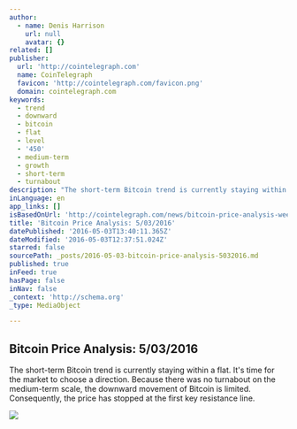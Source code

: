 ```yaml
---
author:
  - name: Denis Harrison
    url: null
    avatar: {}
related: []
publisher:
  url: 'http://cointelegraph.com'
  name: CoinTelegraph
  favicon: 'http://cointelegraph.com/favicon.png'
  domain: cointelegraph.com
keywords:
  - trend
  - downward
  - bitcoin
  - flat
  - level
  - '450'
  - medium-term
  - growth
  - short-term
  - turnabout
description: "The short-term Bitcoin trend is currently staying within a flat. It's time for the market to choose a direction. Because there was no turnabout on the medium-term scale, the downward movement of Bitcoin is limited. Consequently, the price has stopped at the first key resistance line."
inLanguage: en
app_links: []
isBasedOnUrl: 'http://cointelegraph.com/news/bitcoin-price-analysis-week-of-may-3rd'
title: 'Bitcoin Price Analysis: 5/03/2016'
datePublished: '2016-05-03T13:40:11.365Z'
dateModified: '2016-05-03T12:37:51.024Z'
starred: false
sourcePath: _posts/2016-05-03-bitcoin-price-analysis-5032016.md
published: true
inFeed: true
hasPage: false
inNav: false
_context: 'http://schema.org'
_type: MediaObject

---
```

<article style=""><h1>Bitcoin Price Analysis: 5/03/2016</h1><p>The short-term Bitcoin trend is currently staying within a flat. It's time for the market to choose a direction. Because there was no turnabout on the medium-term scale, the downward movement of Bitcoin is limited. Consequently, the price has stopped at the first key resistance line.</p><img src="https://lh6.googleusercontent.com/8cWqZG3HinG0zv4cDnjtz7oK5dMib7JzCwvB5rpEPTIo4INRfcw3MjPvZ7zleBl3hBwX2Tujrwj7a1aByIOKHOXw5MEovfpnC6Cp0V5HnbfREvQTOFpr3NaHbND9DVufdOivyarM" /></article>